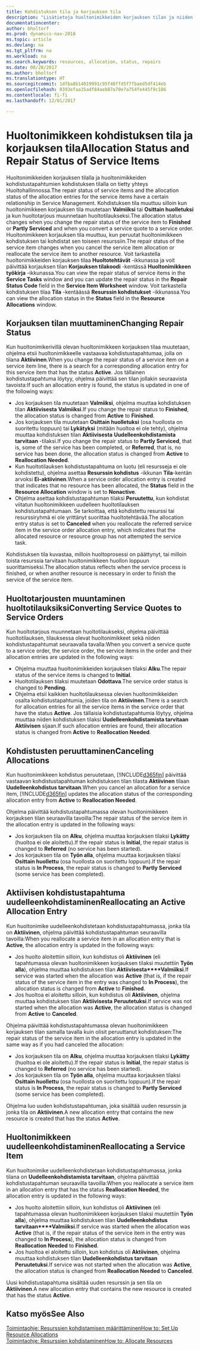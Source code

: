 ```yaml
---
title: Kohdistuksen tila ja korjauksen tila
description: "Lisätietoja huoltonimikkeiden korjauksen tilan ja niiden kohdistustapahtumien kohdistuksen tilan välisestä suhteesta."
documentationcenter: 
author: bholtorf
ms.prod: dynamics-nav-2018
ms.topic: article
ms.devlang: na
ms.tgt_pltfrm: na
ms.workload: na
ms.search.keywords: resources, allocation, status, repairs
ms.date: 08/28/2017
ms.author: bholtorf
ms.translationtype: HT
ms.sourcegitcommit: 1dfba8b14019991c95f40ffd5f7fbaed5df414eb
ms.openlocfilehash: 0393efaa35adf84aeb87a70e7a754fe445f9c186
ms.contentlocale: fi-fi
ms.lasthandoff: 12/01/2017

---
```

# <a name="allocation-status-and-repair-status-of-service-items"></a><span data-ttu-id="e3dc4-103">Huoltonimikkeen kohdistuksen tila ja korjauksen tila</span><span class="sxs-lookup"><span data-stu-id="e3dc4-103">Allocation Status and Repair Status of Service Items</span></span>
<span data-ttu-id="e3dc4-104">Huoltonimikkeiden korjauksen tilalla ja huoltonimikkeiden kohdistustapahtumien kohdistuksen tilalla on tietty yhteys Huoltohallinnossa.</span><span class="sxs-lookup"><span data-stu-id="e3dc4-104">The repair status of service items and the allocation status of the allocation entries for the service items have a certain relationship in Service Management.</span></span> <span data-ttu-id="e3dc4-105">Kohdistuksen tila muuttuu silloin kun huoltonimikkeen korjauksen tila muutetaan **Valmiiksi** tai **Osittain huolletuksi** ja kun huoltotarjous muunnetaan huoltotilaukseksi.</span><span class="sxs-lookup"><span data-stu-id="e3dc4-105">The allocation status changes when you change the repair status of the service item to **Finished** or **Partly Serviced** and when you convert a service quote to a service order.</span></span> <span data-ttu-id="e3dc4-106">Huoltonimikkeen korjauksen tila muuttuu, kun peruutat huoltonimikkeen kohdistuksen tai kohdistat sen toiseen resurssiin.</span><span class="sxs-lookup"><span data-stu-id="e3dc4-106">The repair status of the service item changes when you cancel the service item allocation or reallocate the service item to another resource.</span></span> <span data-ttu-id="e3dc4-107">Voit tarkastella huoltonimikkeiden korjauksen tilaa **Huoltotehtävät** -ikkunassa ja voit päivittää korjauksen tilan **Korjauksen tilakoodi** -kentässä **Huoltonimikkeen työkirja** -ikkunassa.</span><span class="sxs-lookup"><span data-stu-id="e3dc4-107">You can view the repair status of service items in the **Service Tasks** window and you can update the repair status in the **Repair Status Code** field in the **Service Item Worksheet** window.</span></span> <span data-ttu-id="e3dc4-108">Voit tarkastella kohdistuksen tilaa **Tila** -kentäässä **Resurssin kohdistukset** -ikkunassa.</span><span class="sxs-lookup"><span data-stu-id="e3dc4-108">You can view the allocation status in the **Status** field in the **Resource Allocations** window.</span></span>  
  
## <a name="changing-repair-status"></a><span data-ttu-id="e3dc4-109">Korjauksen tilan muuttaminen</span><span class="sxs-lookup"><span data-stu-id="e3dc4-109">Changing Repair Status</span></span>  
<span data-ttu-id="e3dc4-110">Kun huoltonimikerivillä olevan huoltonimikkeen korjauksen tilaa muutetaan, ohjelma etsii huoltonimikkeelle vastaavaa kohdistustapahtumaa, jolla on tilana **Aktiivinen**.</span><span class="sxs-lookup"><span data-stu-id="e3dc4-110">When you change the repair status of a service item on a service item line, there is a search for a corresponding allocation entry for this service item that has the status **Active**.</span></span> <span data-ttu-id="e3dc4-111">Jos tällainen kohdistustapahtuma löytyy, ohjelma päivittää sen tilan jollakin seuraavista tavoista:</span><span class="sxs-lookup"><span data-stu-id="e3dc4-111">If such an allocation entry is found, the status is updated in one of the following ways:</span></span>  
  
* <span data-ttu-id="e3dc4-112">Jos korjauksen tila muutetaan **Valmiiksi**, ohjelma muuttaa kohdistuksen tilan **Aktiivisesta** **Valmiiksi**.</span><span class="sxs-lookup"><span data-stu-id="e3dc4-112">If you change the repair status to **Finished**, the allocation status is changed from **Active** to **Finished**.</span></span>  
* <span data-ttu-id="e3dc4-113">Jos korjauksen tila muutetaan **Osittain huolletuksi** (osa huollosta on suoritettu loppuun) tai **Lykätyksi** (mitään huoltoa ei ole tehty), ohjelma muuttaa kohdistuksen tilan **Aktiivisesta** **Uudelleenkohdistamista tarvitaan** -tilaksi.</span><span class="sxs-lookup"><span data-stu-id="e3dc4-113">If you change the repair status to **Partly Serviced**, that is, some of the service has been completed, or **Referred**, that is, no service has been done, the allocation status is changed from **Active** to **Reallocation Needed**.</span></span>  
* <span data-ttu-id="e3dc4-114">Kun huoltotilauksen kohdistustapahtuma on luotu (eli resursseja ei ole kohdistettu), ohjelma asettaa **Resurssin kohdistus** -ikkunan **Tila**-kentän arvoksi **Ei-aktiivinen**.</span><span class="sxs-lookup"><span data-stu-id="e3dc4-114">When a service order allocation entry is created that indicates that no resource has been allocated, the **Status** field in the **Resource Allocation** window is set to **Nonactive**.</span></span>  
* <span data-ttu-id="e3dc4-115">Ohjelma asettaa kohdistustapahtuman tilaksi  **Peruutettu**, kun kohdistat viitatun huoltonimikkeen uudelleen huoltotilauksen kohdistustapahtumaan. Se tarkoittaa, että kohdistettu resurssi tai resurssiryhmä ei ole yrittänyt suorittaa huoltotehtävää.</span><span class="sxs-lookup"><span data-stu-id="e3dc4-115">The allocation entry status is set to **Canceled** when you reallocate the referred service item in the service order allocation entry, which indicates that the allocated resource or resource group has not attempted the service task.</span></span>  
  
<span data-ttu-id="e3dc4-116">Kohdistuksen tila kuvastaa, milloin huoltoprosessi on päättynyt, tai milloin toista resurssia tarvitaan huoltonimikkeen huollon loppuun suorittamiseksi.</span><span class="sxs-lookup"><span data-stu-id="e3dc4-116">The allocation status reflects when the service process is finished, or when another resource is necessary in order to finish the service of the service item.</span></span>  
  
## <a name="converting-service-quotes-to-service-orders"></a><span data-ttu-id="e3dc4-117">Huoltotarjousten muuntaminen huoltotilauksiksi</span><span class="sxs-lookup"><span data-stu-id="e3dc4-117">Converting Service Quotes to Service Orders</span></span>  
<span data-ttu-id="e3dc4-118">Kun huoltotarjous muunnetaan huoltotilaukseksi, ohjelma päivittää huoltotilauksen, tilauksessa olevat huoltonimikkeet sekä niiden kohdistustapahtumat seuraavalla tavalla:</span><span class="sxs-lookup"><span data-stu-id="e3dc4-118">When you convert a service quote to a service order, the service order, the service items in the order and their allocation entries are updated in the following ways:</span></span>  
  
* <span data-ttu-id="e3dc4-119">Ohjelma muuttaa huoltonimikkeiden korjauksen tilaksi **Alku**.</span><span class="sxs-lookup"><span data-stu-id="e3dc4-119">The repair status of the service items is changed to **Initial**.</span></span>  
* <span data-ttu-id="e3dc4-120">Huoltotilauksen tilaksi muutetaan **Odottava**.</span><span class="sxs-lookup"><span data-stu-id="e3dc4-120">The service order status is changed to **Pending**.</span></span>  
* <span data-ttu-id="e3dc4-121">Ohjelma etsii kaikkien huoltotilauksessa olevien huoltonimikkeiden osalta kohdistustapahtumia, joiden tila on **Aktiivinen**.</span><span class="sxs-lookup"><span data-stu-id="e3dc4-121">There is a search for allocation entries for all the service items in the service order that have the status **Active**.</span></span> <span data-ttu-id="e3dc4-122">Jos tällaisia kohdistustapahtumia löytyy, ohjelma muuttaa niiden kohdistuksen tilaksi **Uudelleenkohdistamista tarvitaan** **Aktiivisen** sijaan.</span><span class="sxs-lookup"><span data-stu-id="e3dc4-122">If such allocation entries are found, their allocation status is changed from **Active** to **Reallocation Needed**.</span></span>  
  
## <a name="canceling-allocations"></a><span data-ttu-id="e3dc4-123">Kohdistusten peruuttaminen</span><span class="sxs-lookup"><span data-stu-id="e3dc4-123">Canceling Allocations</span></span>  
<span data-ttu-id="e3dc4-124">Kun huoltonimikkeen kohdistus peruutetaan, [!INCLUDE[d365fin](includes/d365fin_md.md)] päivittää vastaavan kohdistustapahtuman kohdistuksen tilan tilasta **Aktiivinen** tilaan **Uudelleenkohdistus tarvitaan**.</span><span class="sxs-lookup"><span data-stu-id="e3dc4-124">When you cancel an allocation for a service item, [!INCLUDE[d365fin](includes/d365fin_md.md)] updates the allocation status of the corresponding allocation entry from **Active** to **Reallocation Needed**.</span></span>

<span data-ttu-id="e3dc4-125">Ohjelma päivittää kohdistustapahtumassa olevan huoltonimikkeen korjauksen tilan seuraavilla tavoilla:</span><span class="sxs-lookup"><span data-stu-id="e3dc4-125">The repair status of the service item in the allocation entry is updated in the following ways:</span></span>  
  
* <span data-ttu-id="e3dc4-126">Jos korjauksen tila on **Alku**, ohjelma muuttaa korjauksen tilaksi **Lykätty** (huoltoa ei ole aloitettu).</span><span class="sxs-lookup"><span data-stu-id="e3dc4-126">If the repair status is **Initial**, the repair status is changed to **Referred** (no service has been started).</span></span>  
* <span data-ttu-id="e3dc4-127">Jos korjauksen tila on **Työn alla**, ohjelma muuttaa korjauksen tilaksi **Osittain huollettu** (osa huollosta on suoritettu loppuun).</span><span class="sxs-lookup"><span data-stu-id="e3dc4-127">If the repair status is **In Process**, the repair status is changed to **Partly Serviced** (some service has been completed).</span></span>  
  
## <a name="reallocating-an-active-allocation-entry"></a><span data-ttu-id="e3dc4-128">Aktiivisen kohdistustapahtuma uudelleenkohdistaminen</span><span class="sxs-lookup"><span data-stu-id="e3dc4-128">Reallocating an Active Allocation Entry</span></span>  
<span data-ttu-id="e3dc4-129">Kun huoltonimike uudelleenkohdistetaan kohdistustapahtumassa, jonka tila on **Aktiivinen**, ohjelma päivittää kohdistustapahtuman seuraavilla tavoilla:</span><span class="sxs-lookup"><span data-stu-id="e3dc4-129">When you reallocate a service item in an allocation entry that is **Active**, the allocation entry is updated in the following ways:</span></span>  
  
* <span data-ttu-id="e3dc4-130">Jos huolto aloitettiin silloin, kun kohdistus oli **Aktiivinen** (eli tapahtumassa olevan huoltonimikkeen korjauksen tilaksi muutettiin **Työn alla**), ohjelma muuttaa kohdistuksen tilan **Aktiivisesta****Valmiiksi**.</span><span class="sxs-lookup"><span data-stu-id="e3dc4-130">If service was started when the allocation was **Active** (that is, if the repair status of the service item in the entry was changed to **In Process**), the allocation status is changed from **Active** to **Finished**.</span></span>  
* <span data-ttu-id="e3dc4-131">Jos huoltoa ei aloitettu silloin, kun kohdistus oli **Aktiivinen**, ohjelma muuttaa kohdistuksen tilan **Aktiivisesta** **Peruutetuksi**.</span><span class="sxs-lookup"><span data-stu-id="e3dc4-131">If service was not started when the allocation was **Active**, the allocation status is changed from **Active** to **Canceled**.</span></span>  
  
<span data-ttu-id="e3dc4-132">Ohjelma päivittää kohdistustapahtumassa olevan huoltonimikkeen korjauksen tilan samalla tavalla kuin olisit peruuttanut kohdistuksen:</span><span class="sxs-lookup"><span data-stu-id="e3dc4-132">The repair status of the service item in the allocation entry is updated in the same way as if you had canceled the allocation:</span></span>  
  
* <span data-ttu-id="e3dc4-133">Jos korjauksen tila on **Alku**, ohjelma muuttaa korjauksen tilaksi **Lykätty** (huoltoa ei ole aloitettu).</span><span class="sxs-lookup"><span data-stu-id="e3dc4-133">If the repair status is **Initial**, the repair status is changed to **Referred** (no service has been started).</span></span>  
* <span data-ttu-id="e3dc4-134">Jos korjauksen tila on **Työn alla**, ohjelma muuttaa korjauksen tilaksi **Osittain huollettu** (osa huollosta on suoritettu loppuun).</span><span class="sxs-lookup"><span data-stu-id="e3dc4-134">If the repair status is **In Process**, the repair status is changed to **Partly Serviced** (some service has been completed).</span></span>  
  
<span data-ttu-id="e3dc4-135">Ohjelma luo uuden kohdistustapahtuman, joka sisältää uuden resurssin ja jonka tila on  **Aktiivinen**.</span><span class="sxs-lookup"><span data-stu-id="e3dc4-135">A new allocation entry that contains the new resource is created that has the status **Active**.</span></span>  
  
## <a name="reallocating-a-service-item"></a><span data-ttu-id="e3dc4-136">Huoltonimikkeen uudelleenkohdistaminen</span><span class="sxs-lookup"><span data-stu-id="e3dc4-136">Reallocating a Service Item</span></span>  
<span data-ttu-id="e3dc4-137">Kun huoltonimike uudelleenkohdistetaan kohdistustapahtumassa, jonka tilana on **Uudelleenkohdistamista tarvitaan**, ohjelma päivittää kohdistustapahtuman seuraavilla tavoilla:</span><span class="sxs-lookup"><span data-stu-id="e3dc4-137">When you reallocate a service item in an allocation entry that has the status **Reallocation Needed**, the allocation entry is updated in the following ways:</span></span>  
  
* <span data-ttu-id="e3dc4-138">Jos huolto aloitettiin silloin, kun kohdistus oli **Aktiivinen** (eli tapahtumassa olevan huoltonimikkeen korjauksen tilaksi muutettiin **Työn alla**), ohjelma muuttaa kohdistuksen tilan **Uudelleenkohdistus tarvitaan****Valmiiksi**.</span><span class="sxs-lookup"><span data-stu-id="e3dc4-138">If service was started when the allocation was **Active** (that is, if the repair status of the service item in the entry was changed to **In Process**), the allocation status is changed from **Reallocation Needed** to **Finished**.</span></span>  
* <span data-ttu-id="e3dc4-139">Jos huoltoa ei aloitettu silloin, kun kohdistus oli **Aktiivinen**, ohjelma muuttaa kohdistuksen tilan **Uudelleenkohdistus tarvitaan** **Peruutetuksi**.</span><span class="sxs-lookup"><span data-stu-id="e3dc4-139">If service was not started when the allocation was **Active**, the allocation status is changed from **Reallocation Needed** to **Canceled**.</span></span>  
  
<span data-ttu-id="e3dc4-140">Uusi kohdistustapahtuma sisältää uuden resurssin ja sen tila on **Aktiivinen**.</span><span class="sxs-lookup"><span data-stu-id="e3dc4-140">A new allocation entry that contains the new resource is created that has the status **Active**.</span></span>  
  
## <a name="see-also"></a><span data-ttu-id="e3dc4-141">Katso myös</span><span class="sxs-lookup"><span data-stu-id="e3dc4-141">See Also</span></span>  
[<span data-ttu-id="e3dc4-142">Toimintaohje: Resurssien kohdistamisen määrittäminen</span><span class="sxs-lookup"><span data-stu-id="e3dc4-142">How to: Set Up Resource Allocations</span></span>](service-how-setup-resource-allocation.md)  
[<span data-ttu-id="e3dc4-143">Toimintaohje: Resurssien kohdistaminen</span><span class="sxs-lookup"><span data-stu-id="e3dc4-143">How to: Allocate Resources</span></span>](service-how-to-allocate-resources.md)  


